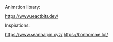 Animation library:

https://www.reactbits.dev/

Inspirations:

https://www.seanhalpin.xyz/
https://bonhomme.lol/ 

